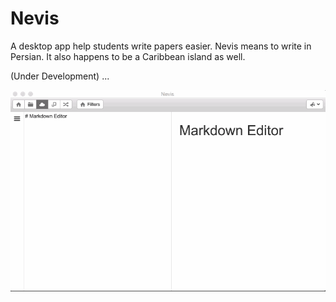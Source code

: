# Nevis

A desktop app help students write papers easier. Nevis means to write in Persian. It also happens to be a Caribbean island as well.

(Under Development) ...

![Screenshot](./nevis.gif)
